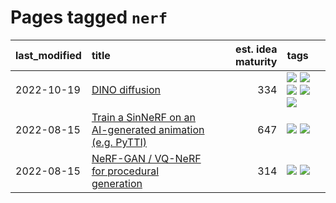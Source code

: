 # Pages tagged `nerf`

|last_modified|title|est. idea maturity|tags
|:---|:---|---:|:---|
|2022-10-19|[DINO diffusion](../DINO-diffusion.md)|334|[![](https://img.shields.io/badge/tag-completed-32d44f)](../tags/completed.md) [![](https://img.shields.io/badge/tag-experimental-82d6e)](../tags/experimental.md) [![](https://img.shields.io/badge/tag-nerf-426a5f)](../tags/nerf.md) [![](https://img.shields.io/badge/tag-tooling-35d420)](../tags/tooling.md) [![](https://img.shields.io/badge/tag-wip-a68128)](../tags/wip.md)|
|2022-08-15|[Train a SinNeRF on an AI-generated animation (e.g. PyTTI)](../train_a_SinNeRF_on_a_pytti_animation.md)|647|[![](https://img.shields.io/badge/tag-animation-d5ffe)](../tags/animation.md) [![](https://img.shields.io/badge/tag-nerf-426a5f)](../tags/nerf.md)|
|2022-08-15|[NeRF-GAN / VQ-NeRF for procedural generation](../nerf-gan.md)|314|[![](https://img.shields.io/badge/tag-animation-d5ffe)](../tags/animation.md) [![](https://img.shields.io/badge/tag-nerf-426a5f)](../tags/nerf.md)|